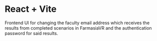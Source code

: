 # React + Vite

Frontend UI for changing the faculty email address which receives the results from completed scenarios in FarmasiaVR and the authentication password for said results. 
